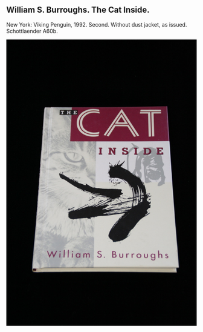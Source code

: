 ## William S. Burroughs. The Cat Inside.

New York: Viking Penguin, 1992. Second. Without dust jacket, as issued. Schottlaender A60b.

![The Cat Inside](../assets/images/the-cat-inside-4.jpg)
